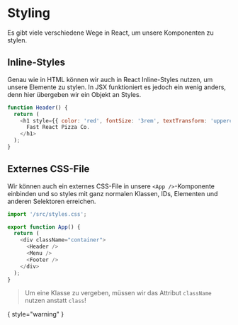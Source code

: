 # Styling

Es gibt viele verschiedene Wege in React, um unsere Komponenten zu stylen.

## Inline-Styles

Genau wie in HTML können wir auch in React Inline-Styles nutzen, um unsere Elemente zu stylen. In JSX funktioniert es jedoch ein wenig anders, 
denn hier übergeben wir ein Objekt an Styles.

````Javascript
function Header() {
  return (
    <h1 style={{ color: 'red', fontSize: '3rem', textTransform: 'uppercase' }}>
      Fast React Pizza Co.
    </h1>
  );
}
````

## Externes CSS-File

Wir können auch ein externes CSS-File in unsere `<App />`-Komponente einbinden und so styles mit ganz normalen Klassen, IDs, Elementen und anderen 
Selektoren erreichen.

````Javascript
import '/src/styles.css';

export function App() {
  return (
    <div className="container">
      <Header />
      <Menu />
      <Footer />
    </div>
  );
}
````

> Um eine Klasse zu vergeben, müssen wir das Attribut `className` nutzen anstatt `class`!

{ style="warning" }